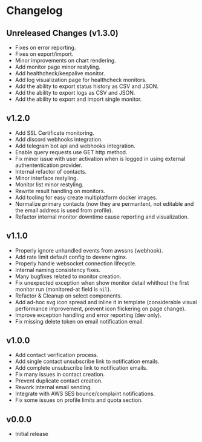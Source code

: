 # Changelog #

## Unreleased Changes (v1.3.0)

- Fixes on error reporting.
- Fixes on export/import.
- Minor improvements on chart rendering.
- Add monitor page minor restyling.
- Add healthcheck/keepalive monitor.
- Add log visualization page for healthcheck monitors.
- Add the ability to export status history as CSV and JSON.
- Add the ability to export logs as CSV and JSON.
- Add the ability to export and import single monitor.


## v1.2.0

- Add SSL Certificate monitoring.
- Add discord webhooks integration.
- Add telegram bot api and webhooks integration.
- Enable query requests use GET http method.
- Fix minor issue with user activation when is logged in using
  external authententication provider.
- Internal refactor of contacts.
- Minor interface restyling.
- Monitor list minor restyling.
- Rewrite result handling on monitors.
- Add tooling for easy create multiplatform docker images.
- Normalize primary contacts (now they are permantent, not editable
  and the email address is used from profile).
- Refactor internal monitor downtime cause reporting and
  visualization.


## v1.1.0

- Properly ignore unhandled events from awssns (webhook).
- Add rate limit default config to devenv nginx.
- Properly handle websocket connection lifecycle.
- Internal naming consistency fixes.
- Many bugfixes related to monitor creation.
- Fix unexpected exception when show monitor detail whithout the first
  monitor run (monitored-at field is `nil`).
- Refactor & Cleanup on select components.
- Add ad-hoc svg icon spread and inline it in template (considerable
  visual performance improvement, prevent icon flickering on page
  change).
- Improve exception handling and error reporting (dev only).
- Fix missing delete token on email notification email.


## v1.0.0

- Add contact verification process.
- Add single contact unsubscribe link to notification emails.
- Add complete unsubscribe link to notification emails.
- Fix many issues in contact creation.
- Prevent duplicate contact creation.
- Rework internal email sending.
- Integrate with AWS SES bounce/complaint notifications.
- Fix some issues on profile limits and quota section.


## v0.0.0

- Initial release
